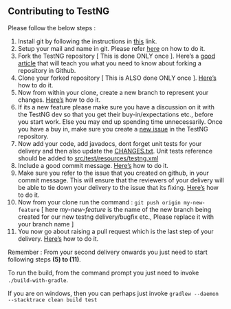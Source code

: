 ## Contributing to TestNG

Please follow the below steps :

1. Install git by following the instructions in [this](https://git-scm.com/book/en/v2/Getting-Started-Installing-Git) link.
2. Setup your mail and name in git. Please refer [here](https://help.github.com/articles/setting-your-email-in-git/) on how to do it.
3. Fork the TestNG repository [ This is done ONLY once ]. Here’s a [good article](https://help.github.com/articles/fork-a-repo/) that will teach you what you need to know about forking a repository in Github. 
4. Clone your forked repository [ This is ALSO done ONLY once ]. [Here’s](https://help.github.com/articles/fork-a-repo/) how to do it. 
5. Now from within your clone, create a new branch to represent your changes. [Here’s](https://www.atlassian.com/git/tutorials/using-branches) how to do it.
6. If its a new feature please make sure you have a discussion on it with the TestNG dev so that you get their buy-in/expectations etc., before you start work. Else you may end up spending time unnecessarily. Once you have a buy in, make sure you create a [new issue](https://github.com/cbeust/testng/issues/new) in the TestNG repository.
7. Now add your code, add javadocs, dont forget unit tests for your delivery and then also update the [CHANGES.txt](https://github.com/cbeust/testng/blob/master/CHANGES.txt). Unit tests reference should be added to [src/test/resources/testng.xml](https://github.com/cbeust/testng/blob/master/src/test/resources/testng.xml)
8. Include a good commit message. [Here’s](https://github.com/erlang/otp/wiki/Writing-good-commit-messages) how to do it.
9. Make sure you refer to the issue that you created on github, in your commit message. This will ensure that the reviewers of your delivery will be able to tie down your delivery to the issue that its fixing. [Here’s](https://guides.github.com/features/issues/) how to do it.
10. Now from your clone run the command : `git push origin my-new-feature` [ here *my-new-feature* is the name of the new branch being created for our new testng delivery/bugfix etc., Please replace it with your branch name ]
11. You now go about raising a pull request which is the last step of your delivery. [Here’s](https://help.github.com/articles/creating-a-pull-request/) how to do it.

Remember : From your second delivery onwards you just need to start following steps **(5) to (11)**.

To run the build, from the command prompt you just need to invoke `./build-with-gradle`. 

If you are on windows, then you can perhaps just invoke `gradlew --daemon --stacktrace clean build test`


